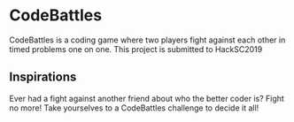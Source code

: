 # CodeBattles #

CodeBattles is a coding game where two players fight against each other in timed problems one on one.
This project is submitted to HackSC2019

## Inspirations ##
Ever had a fight against another friend about who the better coder is? Fight no more! Take yourselves to a CodeBattles challenge to decide it all!

